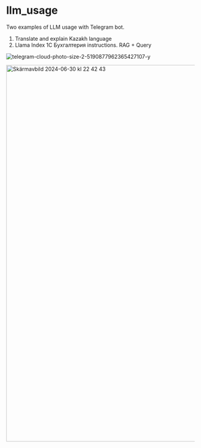 # llm_usage

Two examples of LLM usage with Telegram bot.
1) Translate and explain Kazakh language
2) Llama Index 1C Бухгалтерия instructions. RAG + Query

![telegram-cloud-photo-size-2-5190877962365427107-y](https://github.com/ahmados/llm_usage/assets/32655358/d4b50421-9d1c-44c9-a71d-d62fa793abef)


<img width="1006" alt="Skärmavbild 2024-06-30 kl  22 42 43" src="https://github.com/ahmados/llm_usage/assets/32655358/6296f3d6-d7e1-4909-a92e-f8ae901195d4">
